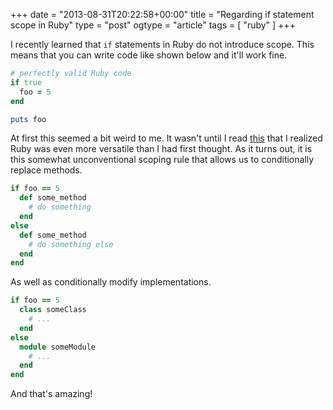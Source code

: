 +++
date = "2013-08-31T20:22:58+00:00"
title = "Regarding if statement scope in Ruby"
type = "post"
ogtype = "article"
tags = [ "ruby" ]
+++

I recently learned that `if` statements in Ruby do not introduce scope. This means that you can write code like shown below and it'll work fine.

```ruby
# perfectly valid Ruby code
if true
  foo = 5
end

puts foo
```

At first this seemed a bit weird to me. It wasn't until I read [this](http://programmers.stackexchange.com/questions/58900/why-if-statements-do-not-introduce-scope-in-ruby-1-9) that I realized Ruby was even more versatile than I had first thought. As it turns out, it is this somewhat unconventional scoping rule that allows us to conditionally replace methods.

```ruby
if foo == 5
  def some_method
    # do something
  end
else
  def some_method
    # do something else
  end
end
```

As well as conditionally modify implementations.

```ruby
if foo == 5
  class someClass
    # ...
  end
else
  module someModule
    # ...
  end
end
```

And that's amazing!
